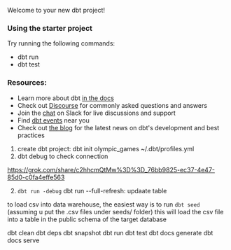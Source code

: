 Welcome to your new dbt project!

### Using the starter project

Try running the following commands:
- dbt run
- dbt test


### Resources:
- Learn more about dbt [in the docs](https://docs.getdbt.com/docs/introduction)
- Check out [Discourse](https://discourse.getdbt.com/) for commonly asked questions and answers
- Join the [chat](https://community.getdbt.com/) on Slack for live discussions and support
- Find [dbt events](https://events.getdbt.com) near you
- Check out [the blog](https://blog.getdbt.com/) for the latest news on dbt's development and best practices


1. create dbt project: dbt init olympic_games
~/.dbt/profiles.yml  
2. dbt debug to check connection

https://grok.com/share/c2hhcmQtMw%3D%3D_76bb9825-ec37-4e47-85d0-c0fa4effe563

2. `dbt run -debug`
dbt run --full-refresh: updaate table

to load csv into data warehouse, the easiest way is to run `dbt seed` (assuming u put the .csv files under seeds/ folder)
this will load the csv file into a table in the public schema of the target database

dbt clean
dbt deps
dbt snapshot
dbt run 
dbt test
dbt docs generate
dbt docs serve